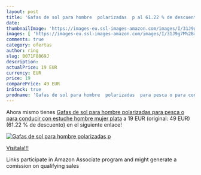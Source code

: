 ```yaml
---
layout: post
title: 'Gafas de sol para hombre  polarizadas  p al 61.22 % de descuento'
date: 
thumbnailImage: 'https://images-eu.ssl-images-amazon.com/images/I/31J9g7M%2Bx3L._SL200_.jpg'
images: [ 'https://images-eu.ssl-images-amazon.com/images/I/31J9g7M%2Bx3L._SL200_.jpg' ]
comments: true
category: ofertas
author: ring
slug: B071F8869J
description:
actualPrice: 19 EUR
currency: EUR
price: 19
comparePrice: 49 EUR
inStock: true
prodname: 'Gafas de sol para hombre  polarizadas  para pesca o para conducir  con estuche  hombre mujer  plata'
---
```


Ahora mismo tienes [Gafas de sol para hombre  polarizadas  para pesca o para conducir  con estuche  hombre mujer  plata](https://www.amazon.es/dp/B071F8869J/?tag=tolees-21) a 19 EUR (original: 49 EUR) (61.22 %  de descuento) en el siguiente enlace!

[![Gafas de sol para hombre  polarizadas  p](https://images-eu.ssl-images-amazon.com/images/I/31J9g7M%2Bx3L._SL200_.jpg)](https://www.amazon.es/dp/B071F8869J/?tag=tolees-21)

[Visítala!!!](https://www.amazon.es/dp/B071F8869J/?tag=tolees-21)

Links participate in Amazon Associate program and might generate a comission on qualifying sales
